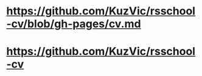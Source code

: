 # https://github.com/KuzVic/rsschool-cv/blob/gh-pages/cv.md
# https://github.com/KuzVic/rsschool-cv

